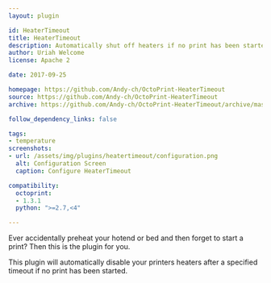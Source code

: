 ```yaml
---
layout: plugin

id: HeaterTimeout
title: HeaterTimeout
description: Automatically shut off heaters if no print has been started.
author: Uriah Welcome
license: Apache 2

date: 2017-09-25

homepage: https://github.com/Andy-ch/OctoPrint-HeaterTimeout
source: https://github.com/Andy-ch/OctoPrint-HeaterTimeout
archive: https://github.com/Andy-ch/OctoPrint-HeaterTimeout/archive/master.zip

follow_dependency_links: false

tags:
- temperature
screenshots:
- url: /assets/img/plugins/heatertimeout/configuration.png
  alt: Configuration Screen
  caption: Configure HeaterTimeout

compatibility:
  octoprint:
  - 1.3.1
  python: ">=2.7,<4"

---
```


Ever accidentally preheat your hotend or bed and then forget to start a print? Then this is the plugin for you.

This plugin will automatically disable your printers heaters after a specified timeout if no print has been started.
